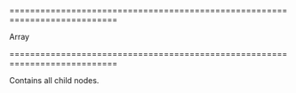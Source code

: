===========================================================================
<!--type-->Array<dxTreeListNode><!--/type-->
===========================================================================

<!--shortDescription-->
Contains all child nodes.
<!--/shortDescription-->

<!--fullDescription-->

<!--/fullDescription-->
